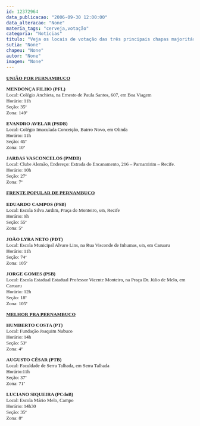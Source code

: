```yaml
---
id: 12372964
data_publicacao: "2006-09-30 12:00:00"
data_alteracao: "None"
materia_tags: "cerveja,votação"
categoria: "Notícias"
titulo: "Veja os locais de votação das três principais chapas majoritárias"
sutia: "None"
chapeu: "None"
autor: "None"
imagem: "None"
---
```

<p><FONT size=2></p>
<p><P><B><U><FONT face=Verdana>UNIÃO POR PERNAMBUCO</FONT></P></U></p>
<p><P><FONT face=Verdana>MENDONÇA FILHO (PFL)<BR></FONT></B><FONT face=Verdana>Local: Colégio Anchieta, na Ernesto de Paula Santos, 607, em Boa Viagem<BR>Horário: 11h<BR>Seção: 35ª<BR>Zona: 149ª</FONT></P><B></p>
<p><P><FONT face=Verdana>EVANDRO AVELAR (PSDB)<BR></FONT></B><FONT face=Verdana>Local: Colégio Imaculada Conceição, Bairro Novo, em Olinda<BR>Horário: 11h<BR>Seção: 45ª<BR>Zona: 10ª <BR></FONT></P></p>
<p><P><FONT face=Verdana><STRONG>J</STRONG></FONT><FONT face=Verdana><STRONG>ARBAS VASCONCELOS (PMDB)<BR></STRONG>Local: Clube Alemão, Endereço: Estrada do Encanamento, 216 – Parnamirim – Recife.<BR>Horário: 10h<BR>Seção: 27ª<BR>Zona: 7ª </FONT></P></p>
<p><P><B><U><FONT face=Verdana>FRENTE POPULAR DE PERNAMBUCO</FONT></U></B></P></p>
<p><P><B><FONT face=Verdana>EDUARDO CAMPOS (PSB)</FONT></B></FONT><FONT size=2><BR></FONT><FONT size=2><FONT face=Verdana>Local: Escola Silva Jardim, Praça do Monteiro, s/n, Recife<BR>Horário: 9h<BR>Seção: 55ª<BR>Zona: 5ª</FONT></P><B></p>
<p><P><FONT face=Verdana>JOÃO LYRA NETO</FONT></B><FONT face=Verdana> </FONT><FONT face=Verdana><B>(PDT)<BR></B>Local: Escola Municipal Alvaro Lins, na Rua Visconde de Inhumas, s/n, em Caruaru<BR>Horário: 11h <BR>Seção: 74ª<BR>Zona: 105ª</FONT></P><B></p>
<p><P><FONT face=Verdana>JORGE GOMES</FONT></B><FONT face=Verdana> </FONT><FONT face=Verdana><B>(PSB)<BR></B>Local: Escola Estadual Estadual Professor Vicente Monteiro, na Praça Dr. Júlio de Melo, em Caruaru <BR>Horário: 12h<BR>Seção: 18ª<BR>Zona: 105ª</FONT> </P><B><U></p>
<p><P><FONT face=Verdana>MELHOR PRA PERNAMBUCO</FONT></P></U></p>
<p><P><FONT face=Verdana>HUMBERTO COSTA (PT)<BR></FONT></B><FONT face=Verdana>Local: Fundação Joaquim Nabuco<BR>Horário: 14h<BR>Seção: 53ª<BR>Zona: 4ª</FONT></P><B></p>
<p><P><FONT face=Verdana>AUGUSTO CÉSAR (PTB)<BR></FONT></B><FONT face=Verdana>Local: Faculdade de Serra Talhada, em Serra Talhada<BR>Horário:11h<BR>Seção: 37ª<BR>Zona: 71ª</FONT></P><B></p>
<p><P><FONT face=Verdana>LUCIANO SIQUEIRA (PCdoB)<BR></FONT></B><FONT face=Verdana>Local: Escola Mário Melo, Campo<BR>Horário: 14h30<BR>Seção: 35ª<BR>Zona: 8ª</FONT></P></FONT> </p>
